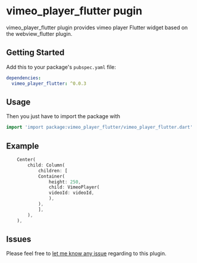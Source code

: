 # vimeo_player_flutter pugin

vimeo_player_flutter plugin provides vimeo player Flutter widget based on the webview_flutter plugin.

## Getting Started

Add this to your package's `pubspec.yaml` file:

```yaml
dependencies:
  vimeo_player_flutter: ^0.0.3
```

## Usage

Then you just have to import the package with

```dart
import 'import package:vimeo_player_flutter/vimeo_player_flutter.dart'
```

## Example

```dart
    Center(
        child: Column(
            children: [
            Container(
                height: 250,
                child: VimeoPlayer(
                videoId: videoId,
                ),
            ),
            ],
        ),
    ),
```

## Issues

Please feel free to [let me know any issue](https://github.com/prahack/vimeo_player/issues) regarding to this plugin.